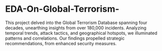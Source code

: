 # EDA-On-Global-Terrorism-
This project delved into the Global Terrorism Database spanning four decades, unearthing insights from over 180,000 incidents. Analyzing temporal trends, attack tactics, and geographical hotspots, we illuminated patterns and correlations. Our findings propelled strategic recommendations, from enhanced security measures.

